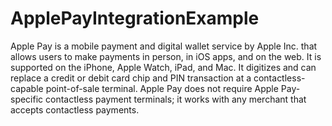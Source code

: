 # ApplePayIntegrationExample
Apple Pay is a mobile payment and digital wallet service by Apple Inc. that allows users to make payments in person, in iOS apps, and on the web. It is supported on the iPhone, Apple Watch, iPad, and Mac. It digitizes and can replace a credit or debit card chip and PIN transaction at a contactless-capable point-of-sale terminal. Apple Pay does not require Apple Pay-specific contactless payment terminals; it works with any merchant that accepts contactless payments.
